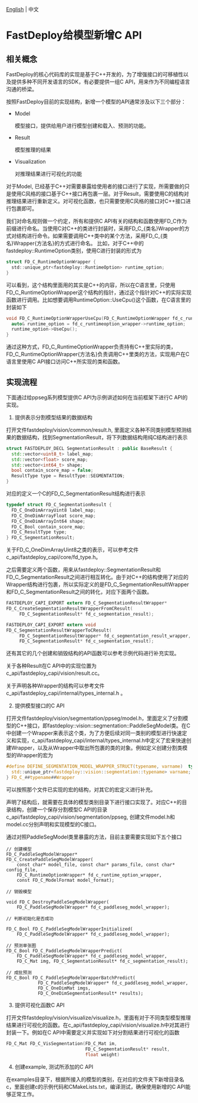 [English](../../en/faq/develop_c_api_for_a_new_model.md) | 中文

# FastDeploy给模型新增C API

## 相关概念

FastDeploy的核心代码库的实现是基于C++开发的，为了增强接口的可移植性以及提供多种不同开发语言的SDK，有必要提供一组C API，用来作为不同编程语言沟通的桥梁。

按照FastDeploy目前的实现结构，新增一个模型的API通常涉及以下三个部分：

- Model

  模型接口，提供给用户进行模型创建和载入、预测的功能。

- Result

  模型推理的结果

- Visualization

  对推理结果进行可视化的功能

对于Model, 已经基于C++对需要暴露给使用者的接口进行了实现，所需要做的只是使用C风格的接口基于C++接口再包裹一层。对于Result，需要使用C的结构对推理结果进行重新定义。对可视化函数，也只需要使用C风格的接口对C++接口进行包裹即可。

我们对命名规则做一个约定，所有和提供C API有关的结构和函数使用FD_C作为前缀进行命名。当使用C对C++的类进行封装时，采用FD_C_{类名}Wrapper的方式对结构进行命令。如果需要调用C++类中的某个方法，采用FD_C_{类名}Wrapper{方法名}的方式进行命名。
比如，对于C++中的fastdeploy::RuntimeOption类别，使用C进行封装的形式为
```c
struct FD_C_RuntimeOptionWrapper {
  std::unique_ptr<fastdeploy::RuntimeOption> runtime_option;
}
```
可以看到，这个结构里面用的其实是C++的内容，所以在C语言里，只使用FD_C_RuntimeOptionWrapper这个结构的指针，通过这个指针对C++的实际实现函数进行调用。比如想要调用RuntimeOption::UseCpu()这个函数，在C语言里的封装如下
```c
void FD_C_RuntimeOptionWrapperUseCpu(FD_C_RuntimeOptionWrapper fd_c_runtimeoption_wrapper){
  auto& runtime_option = fd_c_runtimeoption_wrapper->runtime_option;
  runtime_option->UseCpu();
}
```

通过这种方式，FD_C_RuntimeOptionWrapper负责持有C++里实际的类， FD_C_RuntimeOptionWrapper{方法名}负责调用C++里类的方法，实现用户在C语言里使用C API接口访问C++所实现的类和函数。


## 实现流程

下面通过给ppseg系列模型提供C API为示例讲述如何在当前框架下进行C API的实现。

1. 提供表示分割模型结果的数据结构

打开文件fastdeploy/vision/common/result.h, 里面定义各种不同类别模型预测结果的数据结构，找到SegmentationResult，将下列数据结构用纯C结构进行表示
```c++
struct FASTDEPLOY_DECL SegmentationResult : public BaseResult {
  std::vector<uint8_t> label_map;
  std::vector<float> score_map;
  std::vector<int64_t> shape;
  bool contain_score_map = false;
  ResultType type = ResultType::SEGMENTATION;
}
```
对应的定义一个C的FD_C_SegmentationResult结构进行表示
```c
typedef struct FD_C_SegmentationResult {
  FD_C_OneDimArrayUint8 label_map;
  FD_C_OneDimArrayFloat score_map;
  FD_C_OneDimArrayInt64 shape;
  FD_C_Bool contain_score_map;
  FD_C_ResultType type;
} FD_C_SegmentationResult;
```
关于FD_C_OneDimArrayUint8之类的表示，可以参考文件c_api/fastdeploy_capi/core/fd_type.h。

之后需要定义两个函数，用来从fastdeploy::SegmentationResult和FD_C_SegmentationResult之间进行相互转化。由于对C++的结构使用了对应的Wrapper结构进行包裹，所以实际定义的是FD_C_SegmentationResultWrapper和FD_C_SegmentationResult之间的转化，对应下面两个函数。
```c
FASTDEPLOY_CAPI_EXPORT extern FD_C_SegmentationResultWrapper*
FD_C_CreateSegmentationResultWrapperFromCResult(
     FD_C_SegmentationResult* fd_c_segmentation_result);

FASTDEPLOY_CAPI_EXPORT extern void
FD_C_SegmentationResultWrapperToCResult(
     FD_C_SegmentationResultWrapper* fd_c_segmentation_result_wrapper,
     FD_C_SegmentationResult* fd_c_segmentation_result);
```
还有其它的几个创建和销毁结构的API函数可以参考示例代码进行补充实现。

关于各种Result在C API中的实现位置为c_api/fastdeploy_capi/vision/result.cc。

关于声明各种Wrapper的结构可以参考文件c_api/fastdeploy_capi/internal/types_internal.h 。

2. 提供模型接口的C API

打开文件fastdeploy/vision/segmentation/ppseg/model.h，里面定义了分割模型的C++接口，即fastdeploy::vision::segmentation::PaddleSegModel类。在C中创建一个Wrapper来表示这个类，为了方便后续对同一类别的模型进行快速定义和实现，c_api/fastdeploy_capi/internal/types_internal.h中定义了宏来快速创建Wrapper，以及从Wrapper中取出所包裹的类的对象。例如定义创建分割类模型的Wrapper的宏为
```c
#define DEFINE_SEGMENTATION_MODEL_WRAPPER_STRUCT(typename, varname)  typedef struct FD_C_##typename##Wrapper { \
  std::unique_ptr<fastdeploy::vision::segmentation::typename> varname; \
} FD_C_##typename##Wrapper
```
可以按照那个文件已实现的宏的结构，对其它的宏定义进行补充。

声明了结构后，就需要在具体的模型类别目录下进行接口实现了。对应C++的目录结构，创建一个保存分割模型C API的目录c_api/fastdeploy_capi/vision/segmentation/ppseg, 创建文件model.h和model.cc分别声明和实现模型的C接口。

通过对照PaddleSegModel类里暴露的方法，目前主要需要实现如下五个接口
```
// 创建模型
FD_C_PaddleSegModelWrapper*
FD_C_CreatePaddleSegModelWrapper(
    const char* model_file, const char* params_file, const char* config_file,
    FD_C_RuntimeOptionWrapper* fd_c_runtime_option_wrapper,
    const FD_C_ModelFormat model_format);

// 销毁模型

void FD_C_DestroyPaddleSegModelWrapper(
    FD_C_PaddleSegModelWrapper* fd_c_paddleseg_model_wrapper);

// 判断初始化是否成功

FD_C_Bool FD_C_PaddleSegModelWrapperInitialized(
    FD_C_PaddleSegModelWrapper* fd_c_paddleseg_model_wrapper);

// 预测单张图
FD_C_Bool FD_C_PaddleSegModelWrapperPredict(
    FD_C_PaddleSegModelWrapper* fd_c_paddleseg_model_wrapper,
    FD_C_Mat img, FD_C_SegmentationResult* fd_c_segmentation_result);

// 成批预测
FD_C_Bool FD_C_PaddleSegModelWrapperBatchPredict(
            FD_C_PaddleSegModelWrapper* fd_c_paddleseg_model_wrapper,
            FD_C_OneDimMat imgs,
            FD_C_OneDimSegmentationResult* results);
```

3. 提供可视化函数C API

打开文件fastdeploy/vision/visualize/visualize.h，里面有对于不同类型模型推理结果进行可视化的函数。在c_api/fastdeploy_capi/vision/visualize.h中对其进行封装一下。例如在C API中需要定义并实现如下对分割结果进行可视化的函数

```c
FD_C_Mat FD_C_VisSegmentation(FD_C_Mat im,
                              FD_C_SegmentationResult* result,
                              float weight)
```

4. 创建example, 测试所添加的C API

在examples目录下，根据所接入的模型的类别，在对应的文件夹下新增目录名c，里面创建c的示例代码和CMakeLists.txt，编译测试，确保使用新增的C API能够正常工作。

